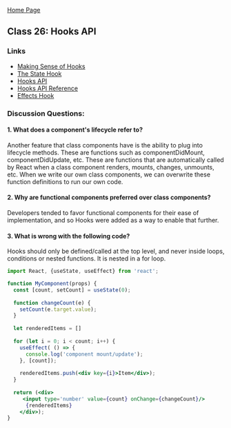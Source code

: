 [Home Page](https://sueduclos.github.io/reading-notes/)

## Class 26: Hooks API

### Links

- [Making Sense of Hooks](https://medium.com/@dan_abramov/making-sense-of-react-hooks-fdbde8803889) 
- [The State Hook](https://reactjs.org/docs/hooks-state.html)  
- [Hooks API](https://reactjs.org/docs/hooks-overview.html)    
- [Hooks API Reference](https://reactjs.org/docs/hooks-reference.html) 
- [Effects Hook](https://reactjs.org/docs/hooks-effect.html)   
                                              

### Discussion Questions:

#### 1. What does a component's lifecycle refer to?
Another feature that class components have is the ability to plug into lifecycle methods. These are functions such as componentDidMount, componentDidUpdate, etc. These are functions that are automatically called by React when a class component renders, mounts, changes, unmounts, etc. When we write our own class components, we can overwrite these function definitions to run our own code.

#### 2. Why are functional components preferred over class components? 
Developers tended to favor functional components for their ease of implementation, and so Hooks were added as a way to enable that further.

#### 3. What is wrong with the following code? 
Hooks should only be defined/called at the top level, and never inside loops, conditions or nested functions. It is nested in a for loop. 

   ```jsx
   import React, {useState, useEffect} from 'react'; 
   
   function MyComponent(props) {
     const [count, setCount] = useState(0); 
     
     function changeCount(e) {
       setCount(e.target.value); 
     }
     
     let renderedItems = []
     
     for (let i = 0; i < count; i++) {
       useEffect( () => {
         console.log('component mount/update'); 
       }, [count]); 
       
       renderedItems.push(<div key={i}>Item</div>); 
     }
     
     return (<div>
       	<input type='number' value={count} onChange={changeCount}/>
         {renderedItems}
       </div>);
   }
   ```
